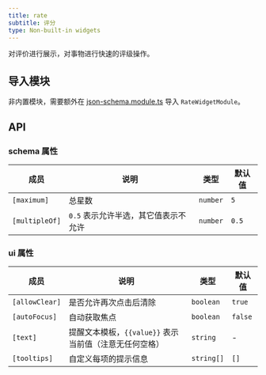```yaml
---
title: rate
subtitle: 评分
type: Non-built-in widgets
---
```


对评价进行展示，对事物进行快速的评级操作。

## 导入模块

非内置模块，需要额外在 [json-schema.module.ts](https://github.com/ng-alain/ng-alain/blob/master/src/app/shared/json-schema/json-schema.module.ts#L11) 导入 `RateWidgetModule`。

## API

### schema 属性

| 成员 | 说明 | 类型 | 默认值 |
|----|----|----|-----|
| `[maximum]` | 总星数 | `number` | `5` |
| `[multipleOf]` | `0.5` 表示允许半选，其它值表示不允许 | `number` | `0.5` |

### ui 属性

| 成员 | 说明 | 类型 | 默认值 |
|----|----|----|-----|
| `[allowClear]` | 是否允许再次点击后清除 | `boolean` | `true` |
| `[autoFocus]` | 自动获取焦点 | `boolean` | `false` |
| `[text]` | 提醒文本模板，`{{value}}` 表示当前值（注意无任何空格） | `string` | - |
| `[tooltips]` | 自定义每项的提示信息 | `string[]` | `[]` |
